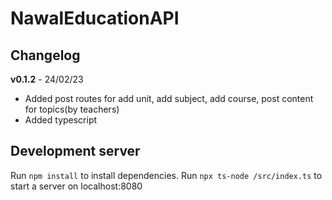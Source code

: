 # NawalEducationAPI

## Changelog
**v0.1.2** - 24/02/23
- Added post routes for add unit, add subject, add course, post content for topics(by teachers)
- Added typescript

## Development server

Run `npm install` to install dependencies. Run `npx ts-node /src/index.ts` to start a server on localhost:8080

